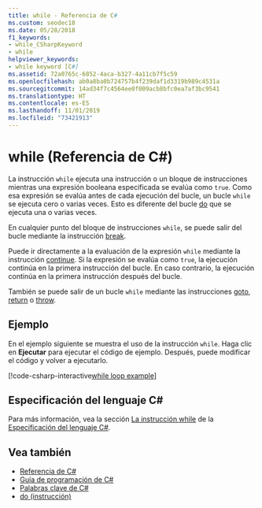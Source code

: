 ```yaml
---
title: while - Referencia de C#
ms.custom: seodec18
ms.date: 05/28/2018
f1_keywords:
- while_CSharpKeyword
- while
helpviewer_keywords:
- while keyword [C#]
ms.assetid: 72a0765c-6852-4aca-b327-4a11cb7f5c59
ms.openlocfilehash: ab0a8ba0b724757b4f239daf1d3319b989c4531a
ms.sourcegitcommit: 14ad34f7c4564ee0f009acb8bfc0ea7af3bc9541
ms.translationtype: HT
ms.contentlocale: es-ES
ms.lasthandoff: 11/01/2019
ms.locfileid: "73421913"
---
```

# <a name="while-c-reference"></a>while (Referencia de C#)

La instrucción `while` ejecuta una instrucción o un bloque de instrucciones mientras una expresión booleana especificada se evalúa como `true`. Como esa expresión se evalúa antes de cada ejecución del bucle, un bucle `while` se ejecuta cero o varias veces. Esto es diferente del bucle [do](do.md) que se ejecuta una o varias veces.

En cualquier punto del bloque de instrucciones `while`, se puede salir del bucle mediante la instrucción [break](break.md).

Puede ir directamente a la evaluación de la expresión `while` mediante la instrucción [continue](continue.md). Si la expresión se evalúa como `true`, la ejecución continúa en la primera instrucción del bucle. En caso contrario, la ejecución continúa en la primera instrucción después del bucle.

También se puede salir de un bucle `while` mediante las instrucciones [goto](goto.md), [return](return.md) o [throw](throw.md).

## <a name="example"></a>Ejemplo

En el ejemplo siguiente se muestra el uso de la instrucción `while`. Haga clic en **Ejecutar** para ejecutar el código de ejemplo. Después, puede modificar el código y volver a ejecutarlo.

[!code-csharp-interactive[while loop example](~/samples/snippets/csharp/keywords/IterationKeywordsExamples.cs#3)]

## <a name="c-language-specification"></a>Especificación del lenguaje C#

Para más información, vea la sección [La instrucción while](~/_csharplang/spec/statements.md#the-while-statement) de la [Especificación del lenguaje C#](/dotnet/csharp/language-reference/language-specification/introduction).

## <a name="see-also"></a>Vea también

- [Referencia de C#](../index.md)
- [Guía de programación de C#](../../programming-guide/index.md)
- [Palabras clave de C#](index.md)
- [do (instrucción)](do.md)
